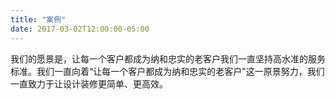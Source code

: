 ```yaml
---
title: "案例"
date: 2017-03-02T12:00:00-05:00
---
```

我们的愿景是，让每一个客户都成为纳和忠实的老客户我们一直坚持高水准的服务标准。我们一直向着“让每一个客户都成为纳和忠实的老客户"这一原景努力，我们一直致力于让设计装修更简单、更高效。